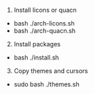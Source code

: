 1. Install licons or quacn
+ bash ./arch-licons.sh
+ bash ./arch-quacn.sh

2. Install packages
+ bash ./install.sh

3. Copy themes and cursors
+ sudo bash ./themes.sh
